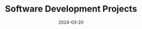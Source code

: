---
layout: "terms"
main-section: true
title: Software Development Projects
tags:
categories:
date: 2024-03-20
lastMod: 2024-03-29
---